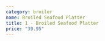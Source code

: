 ```yaml
---
category: broiler
name: Broiled Seafood Platter
title: 1 - Broiled Seafood Platter
price: "39.95"
---
```

